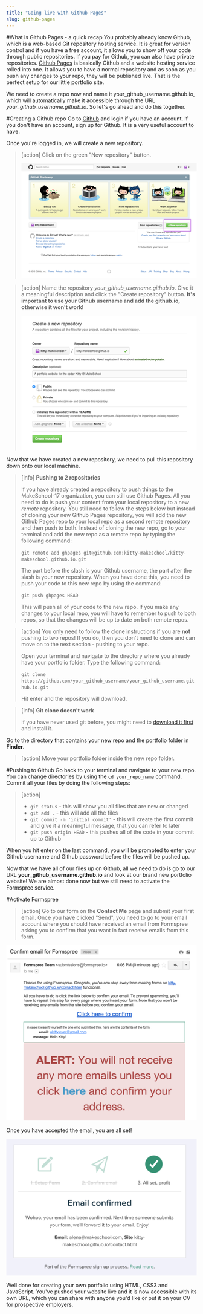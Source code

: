 ```yaml
---
title: "Going live with Github Pages"
slug: github-pages
---     
```


#What is Github Pages - a quick recap
You probably already know Github, which is a web-based Git repository hosting service. It is great for version control and if you have a free account, it allows you to show off your code through public repositories. If you pay for Github, you can also have private repositories. [Github Pages](https://pages.github.com/) is basically Github and a website hosting service rolled into one. It allows you to have a normal repository and as soon as you push any changes to your repo, they will be published live. That is the perfect setup for our little portfolio site.

We need to create a repo now and name it your_github_username.github.io, which will automatically make it accessible through the URL *your_github_username.github.io*. So let's go ahead and do this together.

#Creating a Github repo
Go to [Github](https://github.com) and login if you have an account. If you don't have an account, sign up for Github. It is a very useful account to have. 

Once you're logged in, we will create a new repository.

> [action]
> Click on the green "New repository" button. 
>  
> ![Create new repo](./1-new-repo.png "Create new repo")

<!-- Comment to break actionable boxes. -->

> [action]
> Name the repository *your_github_username.github.io*. Give it a meaningful description and click the "Create repository" button. **It's important to use your Github username and add the github.io, otherwise it won't work!**
> 
> ![Name new repo](./2-name-repo.png "Name new repo")

Now that we have created a new repository, we need to pull this repository down onto our local machine.

> [info]
> **Pushing to 2 repositories**
> 
> If you have already created a repository to push things to the MakeSchool-17 organization, you can still use Github Pages. All you need to do is push your content from your local repository to a new *remote* repository. 
> You still need to follow the steps below but instead of cloning your new Github Pages repository, you will add the new Github Pages repo to your local repo as a second remote repository and then push to both. 
> Instead of cloning the new repo, go to your terminal and add the new repo as a remote repo by typing the following command:
> 
> `git remote add ghpages git@github.com:kitty-makeschool/kitty-makeschool.github.io.git`
> 
> The part before the slash is your Github username, the part after the slash is your new repository. When you have done this, you need to push your code to this new repo by using the command: 
> 
> `git push ghpages HEAD`
> 
> This will push all of your code to the new repo. If you make any changes to your local repo, you will have to remember to push to both repos, so that the changes will be up to date on both remote repos.  

<!-- Comment to break actionable boxes. -->

> [action]
> You only need to follow the clone instructions if you are **not** pushing to two repos! If you do, then you don't need to clone and can move on to the next section - pushing to your repo.
> 
> Open your terminal and navigate to the directory where you already have your portfolio folder. Type the following command:
> 
> `git clone https://github.com/your_github_username/your_github_username.github.io.git`
> 
> Hit enter and the repository will download. 

<!-- Comment to break actionable boxes. -->

> [info]
> **Git clone doesn't work**
> 
> If you have never used git before, you might need to [download it first](https://git-scm.com/book/en/v2/Getting-Started-Installing-Git) and install it.

Go to the directory that contains your new repo and the portfolio folder in **Finder**. 

> [action]
> Move your portfolio folder inside the new repo folder.

#Pushing to Github
Go back to your terminal and navigate to your new repo. You can change directories by using the `cd your_repo_name` command. Commit all your files by doing the following steps:

> [action]
> - `git status` - this will show you all files that are new or changed
> - `git add .` - this will add all the files
> - `git commit -m 'initial commit'` - this will create the first commit and give it a meaningful message, that you can refer to later
> - `git push origin HEAD` - this pushes all of the code in your commit up to Github

When you hit enter on the last command, you will be prompted to enter your Github username and Github password before the files will be pushed up.

Now that we have all of our files up on Github, all we need to do is go to our URL **your_github_username.github.io** and look at our brand new portfolio website! We are almost done now but we still need to activate the Formspree service. 

#Activate Formspree

> [action]
> Go to our form on the **Contact Me** page and submit your first email. Once you have clicked "Send", you need to go to your email account where you should have received an email from Formspree asking you to confirm that you want in fact receive emails from this form. 

![Formspree confirmation email](./3-confirm-email.png "Formspree confirmation email")

Once you have accepted the email, you are all set! 

![Formspree confirmation in browser](./4-confirmed.png "Formspree confirmation in browser")

Well done for creating your own portfolio using HTML, CSS3 and JavaScript. You've pushed your website live and it is now accessible with its own URL, which you can share with anyone you'd like or put it on your CV for prospective employers.
